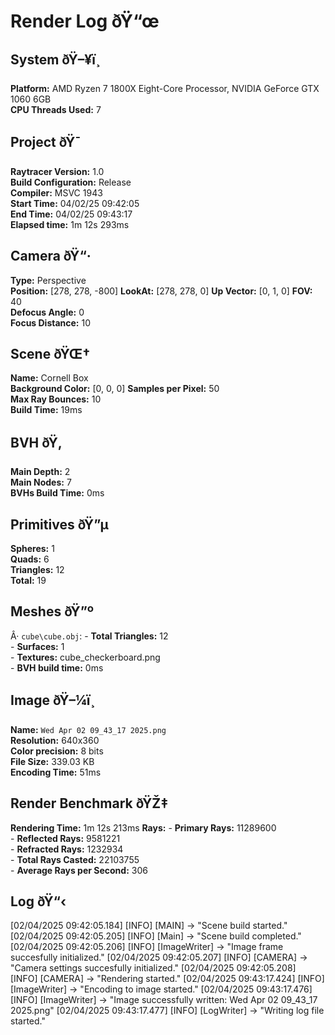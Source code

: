 # Render Log ðŸ“œ

## System ðŸ–¥ï¸

**Platform:** AMD Ryzen 7 1800X Eight-Core Processor, NVIDIA GeForce GTX 1060 6GB  
**CPU Threads Used:** 7  

## Project ðŸ¯

**Raytracer Version:** 1.0  
**Build Configuration:** Release  
**Compiler:** MSVC 1943  
**Start Time:** 04/02/25 09:42:05  
**End Time:** 04/02/25 09:43:17  
**Elapsed time:** 1m 12s 293ms

## Camera ðŸ“·

**Type:** Perspective  
**Position:** [278, 278, -800] 
**LookAt:** [278, 278, 0] 
**Up Vector:** [0, 1, 0] 
**FOV:** 40  
**Defocus Angle:** 0  
**Focus Distance:** 10  

## Scene ðŸŒ†

**Name:** Cornell Box  
**Background Color:** [0, 0, 0] 
**Samples per Pixel:** 50  
**Max Ray Bounces:** 10  
**Build Time:** 19ms

## BVH ðŸ‚

**Main Depth:** 2  
**Main Nodes:** 7  
**BVHs Build Time:** 0ms

## Primitives ðŸ”µ

**Spheres:** 1  
**Quads:** 6  
**Triangles:** 12  
**Total:** 19  

## Meshes ðŸ”º

Â· `cube\cube.obj`:
    - **Total Triangles:** 12  
    - **Surfaces:** 1  
    - **Textures:** cube_checkerboard.png  
    - **BVH build time:** 0ms 

## Image ðŸ–¼ï¸

**Name:** `Wed Apr 02 09_43_17 2025.png`  
**Resolution:** 640x360  
**Color precision:** 8 bits  
**File Size:** 339.03 KB  
**Encoding Time:** 51ms 

## Render Benchmark ðŸŽ‡

**Rendering Time:** 1m 12s 213ms 
**Rays:**
    - **Primary Rays:** 11289600  
    - **Reflected Rays:** 9581221  
    - **Refracted Rays:** 1232934  
    - **Total Rays Casted:** 22103755  
    - **Average Rays per Second:** 306  

## Log ðŸ“‹

[02/04/2025 09:42:05.184] [INFO] [MAIN] -> "Scene build started."
[02/04/2025 09:42:05.205] [INFO] [Main] -> "Scene build completed."
[02/04/2025 09:42:05.206] [INFO] [ImageWriter] -> "Image frame succesfully initialized."
[02/04/2025 09:42:05.207] [INFO] [CAMERA] -> "Camera settings succesfully initialized."
[02/04/2025 09:42:05.208] [INFO] [CAMERA] -> "Rendering started."
[02/04/2025 09:43:17.424] [INFO] [ImageWriter] -> "Encoding to image started."
[02/04/2025 09:43:17.476] [INFO] [ImageWriter] -> "Image successfully written: Wed Apr 02 09_43_17 2025.png"
[02/04/2025 09:43:17.477] [INFO] [LogWriter] -> "Writing log file started."
